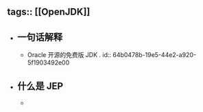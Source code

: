 tags:: [[OpenJDK]]
---

- ## 一句话解释
	- Oracle 开源的免费版 JDK .
	  id:: 64b0478b-19e5-44e2-a920-5f1903492e00
- ## 什么是 JEP
	-